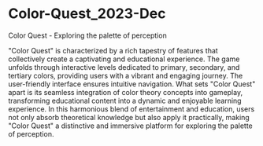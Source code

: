 # Color-Quest_2023-Dec
Color Quest - Exploring the palette of perception

"Color Quest" is characterized by a rich tapestry of features that collectively create a captivating and educational experience. The game unfolds through interactive levels dedicated to primary, secondary, and tertiary colors, providing users with a vibrant and engaging journey. The user-friendly interface ensures intuitive navigation. What sets "Color Quest" apart is its seamless integration of color theory concepts into gameplay, transforming educational content into a dynamic and enjoyable learning experience. In this harmonious blend of entertainment and education, users not only absorb theoretical knowledge but also apply it practically, making "Color Quest" a distinctive and immersive platform for exploring the palette of perception.

